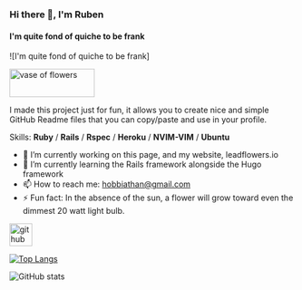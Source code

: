 ### Hi there 👋, I'm Ruben
#### I'm quite fond of quiche to be frank
![I'm quite fond of quiche to be frank]

<img src="https://leadflowers.io/images/flowers.jpg" alt="vase of flowers" width="150" height="50"/>


I made this project just for fun, it allows you to create nice and simple GitHub Readme files that you can copy/paste and use in your profile.

Skills: **Ruby** / **Rails** / **Rspec** / **Heroku** / **NVIM-VIM** / **Ubuntu**

- 🔭 I’m currently working on this page, and my website, leadflowers.io 
- 🌱 I’m currently learning the Rails framework alongside the Hugo framework 
- 📫 How to reach me: hobbiathan@gmail.com 
- ⚡ Fun fact: In the absence of the sun, a flower will grow toward even the dimmest 20 watt light bulb. 


[<img src='https://cdn.jsdelivr.net/npm/simple-icons@3.0.1/icons/github.svg' alt='github' height='40'>](https://github.com/hobbiathan)  

[![Top Langs](https://github-readme-stats.vercel.app/api/top-langs/?username=hobbiathan)](https://github.com/anuraghazra/github-readme-stats)

![GitHub stats](https://github-readme-stats.vercel.app/api?username=hobbiathan&show_icons=true)  

